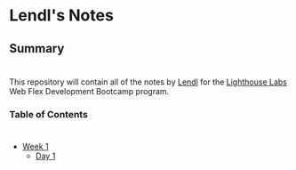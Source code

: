 # Lendl's Notes

## Summary
#
This repository will contain all of the notes by [Lendl](https://github.com/janlendl) for the [Lighthouse Labs](https://www.lighthouselabs.ca/) Web Flex Development Bootcamp program.

### Table of Contents
#
* [Week 1](/Week_1)
  * [Day 1](/Week_1/Day_1)